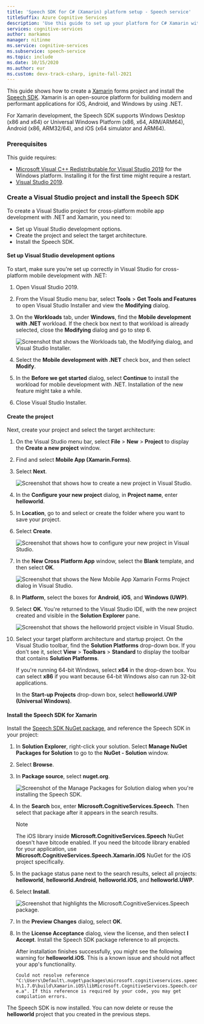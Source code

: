 ```yaml
---
title: 'Speech SDK for C# (Xamarin) platform setup - Speech service'
titleSuffix: Azure Cognitive Services
description: 'Use this guide to set up your platform for C# Xamarin with the Speech SDK.'
services: cognitive-services
author: markamos
manager: nitinme
ms.service: cognitive-services
ms.subservice: speech-service
ms.topic: include
ms.date: 10/15/2020
ms.author: eur
ms.custom: devx-track-csharp, ignite-fall-2021
---
```


This guide shows how to create a [Xamarin](/xamarin/get-started/what-is-xamarin) forms project and install the [Speech SDK](~/articles/cognitive-services/speech-service/speech-sdk.md). Xamarin is an open-source platform for building modern and performant applications for iOS, Android, and Windows by using .NET. 

For Xamarin development, the Speech SDK supports Windows Desktop (x86 and x64) or Universal Windows Platform (x86, x64, ARM/ARM64), Android (x86, ARM32/64), and iOS (x64 simulator and ARM64).

### Prerequisites

This guide requires:

* [Microsoft Visual C++ Redistributable for Visual Studio 2019](https://support.microsoft.com/topic/the-latest-supported-visual-c-downloads-2647da03-1eea-4433-9aff-95f26a218cc0) for the Windows platform. Installing it for the first time might require a restart.
* [Visual Studio 2019](https://visualstudio.microsoft.com/downloads/).

### Create a Visual Studio project and install the Speech SDK

To create a Visual Studio project for cross-platform mobile app development with .NET and Xamarin, you need to:
- Set up Visual Studio development options.
- Create the project and select the target architecture. 
- Install the Speech SDK.

#### Set up Visual Studio development options

To start, make sure you're set up correctly in Visual Studio for cross-platform mobile development with .NET:

1. Open Visual Studio 2019.

1. From the Visual Studio menu bar, select **Tools** > **Get Tools and Features** to open Visual Studio Installer and view the **Modifying** dialog.
   
1. On the **Workloads** tab, under **Windows**, find the **Mobile development with .NET** workload. If the check box next to that workload is already selected, close the **Modifying** dialog and go to step 6.

   ![Screenshot that shows the Workloads tab, the Modifying dialog, and Visual Studio Installer.](~/articles/cognitive-services/Speech-Service/media/sdk/vs-enable-xamarin-workload.png)

1. Select the **Mobile development with .NET** check box, and then select **Modify**. 

1. In the **Before we get started** dialog, select **Continue** to install the workload for mobile development with .NET. Installation of the new feature might take a while.

1. Close Visual Studio Installer.

#### Create the project

Next, create your project and select the target architecture:

1. On the Visual Studio menu bar, select **File** > **New** > **Project** to display the **Create a new project** window.   

1. Find and select **Mobile App (Xamarin.Forms)**.

1. Select **Next**.

   ![Screenshot that shows how to create a new project in Visual Studio.](~/articles/cognitive-services/Speech-Service/media/sdk/vs-enable-xamarin-create-new-project.png)   

1. In the **Configure your new project** dialog, in **Project name**, enter **helloworld**.

1. In **Location**, go to and select or create the folder where you want to save your project.

1. Select **Create**.

   ![Screenshot that shows how to configure your new project in Visual Studio.](~/articles/cognitive-services/Speech-Service/media/sdk/vs-enable-xamarin-configure-your-new-project.png)   

1. In the **New Cross Platform App** window, select the **Blank** template, and then select **OK**.

   ![Screenshot that shows the New Mobile App Xamarin Forms Project dialog in Visual Studio.](~/articles/cognitive-services/Speech-Service/media/sdk/qs-csharp-xamarin-new-xamarin-project.png)

1. In **Platform**, select the boxes for **Android**, **iOS**, and **Windows (UWP)**.

1. Select **OK**. You're returned to the Visual Studio IDE, with the new project created and visible in the **Solution Explorer** pane.

   ![Screenshot that shows the helloworld project visible in Visual Studio.](~/articles/cognitive-services/Speech-Service/media/sdk/vs-enable-xamarin-helloworld.png)

1. Select your target platform architecture and startup project. On the Visual Studio toolbar, find the **Solution Platforms** drop-down box. If you don't see it, select **View** > **Toolbars** > **Standard** to display the toolbar that contains **Solution Platforms**. 

   If you're running 64-bit Windows, select **x64** in the drop-down box. You can select **x86** if you want because 64-bit Windows also can run 32-bit applications. 
   
   In the **Start-up Projects** drop-down box, select **helloworld.UWP (Universal Windows)**.

#### Install the Speech SDK for Xamarin

Install the [Speech SDK NuGet package](https://aka.ms/csspeech/nuget), and reference the Speech SDK in your project:

1. In **Solution Explorer**, right-click your solution. Select **Manage NuGet Packages for Solution** to go to the **NuGet - Solution** window.

1. Select **Browse**.   

1. In **Package source**, select **nuget.org**.

   ![Screenshot of the Manage Packages for Solution dialog when you're installing the Speech SDK.](~/articles/cognitive-services/Speech-Service/media/sdk/vs-enable-uwp-nuget-solution-browse.png)

1. In the **Search** box, enter **Microsoft.CognitiveServices.Speech**. Then select that package after it appears in the search results.   

   > [!NOTE] 
   > The iOS library inside **Microsoft.CognitiveServices.Speech** NuGet doesn't have bitcode enabled. If you need the bitcode library enabled for your application, use **Microsoft.CognitiveServices.Speech.Xamarin.iOS** NuGet for the iOS project specifically.

1. In the package status pane next to the search results, select all projects: **helloworld**, **helloworld.Android**, **helloworld.iOS**, and **helloworld.UWP**.

1. Select **Install**.

   ![Screenshot that highlights the Microsoft.CognitiveServices.Speech package.](~/articles/cognitive-services/Speech-Service/media/sdk/qs-csharp-xamarin-nuget-install.png)

1. In the **Preview Changes** dialog, select **OK**.

1. In the **License Acceptance** dialog, view the license, and then select **I Accept**. Install the Speech SDK package reference to all projects. 

   After installation finishes successfully, you might see the following warning for **helloworld.iOS**. This is a known issue and should not affect your app's functionality.

   `Could not resolve reference "C:\Users\Default\.nuget\packages\microsoft.cognitiveservices.speech\1.7.0\build\Xamarin.iOS\libMicrosoft.CognitiveServices.Speech.core.a". If this reference is required by your code, you may get compilation errors.`

The Speech SDK is now installed. You can now delete or reuse the **helloworld** project that you created in the previous steps.

